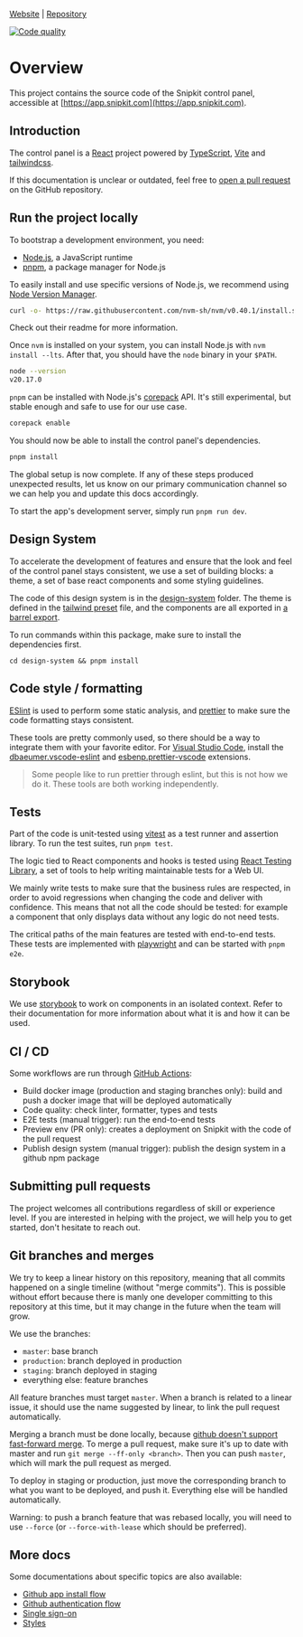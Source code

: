 [Website](https://www.snipkit.com) | [Repository](https://github.com/snipkit/control-panel)

[![Code quality](https://github.com/snipkit/control-panel/actions/workflows/code_quality.yml/badge.svg)](https://github.com/snipkit/control-panel/actions/workflows/code_quality.yml)

# Overview

This project contains the source code of the Snipkit control panel, accessible at [https://app.snipkit.com](https://app.snipkit.com).

## Introduction

The control panel is a [React](https://reactjs.org) project powered by [TypeScript](https://typescriptlang.org), [Vite](https://vitejs.dev) and [tailwindcss](https://tailwindcss.com).

If this documentation is unclear or outdated, feel free to [open a pull request](https://github.com/snipkit/control-panel/pulls) on the GitHub repository.

## Run the project locally

To bootstrap a development environment, you need:

- [Node.js](https://nodejs.org), a JavaScript runtime
- [pnpm](https://pnpm.io), a package manager for Node.js

To easily install and use specific versions of Node.js, we recommend using [Node Version Manager](https://github.com/nvm-sh/nvm).

```sh
curl -o- https://raw.githubusercontent.com/nvm-sh/nvm/v0.40.1/install.sh | bash
```

Check out their readme for more information.

Once `nvm` is installed on your system, you can install Node.js with `nvm install --lts`. After that, you should have the `node` binary in your `$PATH`.

```sh
node --version
v20.17.0
```

`pnpm` can be installed with Node.js's [corepack](https://nodejs.org/docs/latest-v20.x/api/corepack.html) API. It's still experimental, but stable enough and safe to use for our use case.

```sh
corepack enable
```

You should now be able to install the control panel's dependencies.

```sh
pnpm install
```

The global setup is now complete. If any of these steps produced unexpected results, let us know on our primary communication channel so we can help you and update this docs accordingly.

To start the app's development server, simply run `pnpm run dev`.

## Design System

To accelerate the development of features and ensure that the look and feel of the control panel stays consistent, we use a set of building blocks: a theme, a set of base react components and some styling guidelines.

The code of this design system is in the [design-system](./design-system) folder. The theme is defined in the [tailwind preset](./design-system/tailwind-preset.ts) file, and the components are all exported in [a barrel export](./design-system/src/index.ts).

To run commands within this package, make sure to install the dependencies first.

```
cd design-system && pnpm install
```

## Code style / formatting

[ESlint](https://eslint.org) is used to perform some static analysis, and [prettier](https://prettier.io) to make sure the code formatting stays consistent.

These tools are pretty commonly used, so there should be a way to integrate them with your favorite editor. For [Visual Studio Code](https://code.visualstudio.com), install the [dbaeumer.vscode-eslint](https://marketplace.visualstudio.com/items?itemName=dbaeumer.vscode-eslint) and [esbenp.prettier-vscode](https://marketplace.visualstudio.com/items?itemName=esbenp.prettier-vscode) extensions.

> Some people like to run prettier through eslint, but this is not how we do it. These tools are both working independently.

## Tests

Part of the code is unit-tested using [vitest](vitest.dev) as a test runner and assertion library. To run the test suites, run `pnpm test`.

The logic tied to React components and hooks is tested using [React Testing Library](https://testing-library.com), a set of tools to help writing maintainable tests for a Web UI.

We mainly write tests to make sure that the business rules are respected, in order to avoid regressions when changing the code and deliver with confidence. This means that not all the code should be tested: for example a component that only displays data without any logic do not need tests.

The critical paths of the main features are tested with end-to-end tests. These tests are implemented with [playwright](https://playwright.dev) and can be started with `pnpm e2e`.

## Storybook

We use [storybook](https://storybook.js.org) to work on components in an isolated context. Refer to their documentation for more information about what it is and how it can be used.

## CI / CD

Some workflows are run through [GitHub Actions](https://github.com/features/actions):

- Build docker image (production and staging branches only): build and push a docker image that will be deployed automatically
- Code quality: check linter, formatter, types and tests
- E2E tests (manual trigger): run the end-to-end tests
- Preview env (PR only): creates a deployment on Snipkit with the code of the pull request
- Publish design system (manual trigger): publish the design system in a github npm package

## Submitting pull requests

The project welcomes all contributions regardless of skill or experience level. If you are interested in helping with the project, we will help you to get started, don't hesitate to reach out.

## Git branches and merges

We try to keep a linear history on this repository, meaning that all commits happened on a single timeline (without "merge commits"). This is possible without effort because there is manly one developer committing to this repository at this time, but it may change in the future when the team will grow.

We use the branches:

- `master`: base branch
- `production`: branch deployed in production
- `staging`: branch deployed in staging
- everything else: feature branches

All feature branches must target `master`. When a branch is related to a linear issue, it should use the name suggested by linear, to link the pull request automatically.

Merging a branch must be done locally, because [github doesn't support fast-forward merge](https://stackoverflow.com/questions/60597400/how-to-do-a-fast-forward-merge-on-github). To merge a pull request, make sure it's up to date with master and run `git merge --ff-only <branch>`. Then you can push `master`, which will mark the pull request as merged.

To deploy in staging or production, just move the corresponding branch to what you want to be deployed, and push it. Everything else will be handled automatically.

Warning: to push a branch feature that was rebased locally, you will need to use `--force` (or `--force-with-lease` which should be preferred).

## More docs

Some documentations about specific topics are also available:

- [Github app install flow](./docs/github-app.md)
- [Github authentication flow](./docs/github-oauth.md)
- [Single sign-on](./docs/sso.md)
- [Styles](./styles.md)
